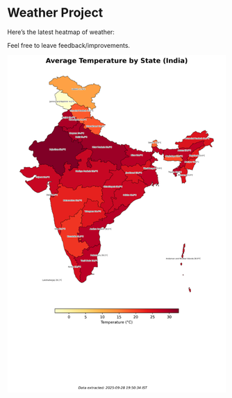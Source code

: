 # Weather Project

Here’s the latest heatmap of weather:

Feel free to leave feedback/improvements.

![India Heatmap](docs/assets/india_heatmap.png?v=D94434)
